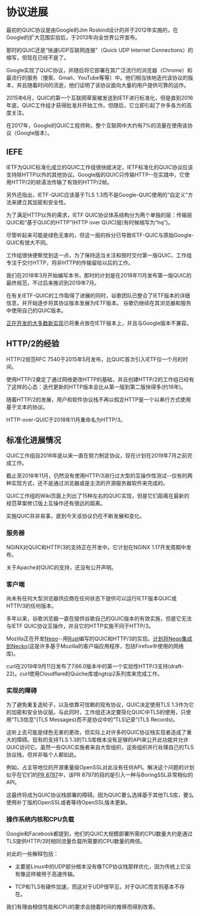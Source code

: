 # 协议进展

最初的QUIC协议是由Google的Jim Roskind设计的并于2012年实施的，在Google的扩大范围实验后，于2013年向全世界公开宣布。

那时的QUIC还是“快速UDP互联网连接”（Quick UDP Internet Connections）的缩写，但现在已经不是了。

Google实现了QUIC协议，并随后将它部署在其广泛流行的浏览器（Chrome）和最流行的服务（搜索、Gmail、YouTube等等）中。他们相当快地迭代该协议的版本，并且随着时间的流逝，他们证明了该协议面向大量的用户提供可靠的运作。

2015年6月，QUIC的第一个互联网草案被发送到IETF进行标准化，但是直到2016年底，QUIC工作组才获得批准并开始工作。但随后，它立即引起了许多各方的高度关注。

在2017年，Google的QUIC工程师称，整个互联网中大约有7%的流量在使用该协议（Google版本）。

## IEFE

IETF为QUIC标准化成立的QUIC工作组很快就决定，IETF标准化的QUIC协议应该支持除HTTP以外的其他协议。Google版的QUIC只传输HTTP--在实践中，它使用HTTP/2的帧语法传输了有效的HTTP/2帧。

另外还指出，IETF-QUIC应该基于TLS 1.3而不是Google-QUIC使用的“自定义”方法来建立其加密和安全性。

为了满足HTTP以外的需求，IETF QUIC协议体系结构分为两个单独的层：传输层QUIC和“基于QUIC的HTTP”(HTTP over QUIC)层(有时候缩写为“hq”)。

尽管听起来可能是绿色无害的，但这一层的拆分已导致IETF-QUIC与原始Google-QUIC有很大不同。

工作组很快便察觉到这一点，为了保持适当关注和按时交付第一版QUIC，工作组专注于交付HTTP，将非HTTP的传输留给以后的工作。

我们在2018年3月开始编写本书，那时的计划是在2018年11月发布第一版QUIC的最终规范，不过后来推迟到2019年7月。

在有关IETF-QUIC的工作取得了进展的同时，谷歌团队已整合了IETF版本的详细信息，并开始逐步将其协议版本发展为IETF版本。
谷歌仍继续在其浏览器和服务中使用自己的QUIC版本。

[正在开发的大多数新实现](https://github.com/quicwg/base-drafts/wiki/Implementations)已将重点放在IETF版本上，并且与Google版本不兼容。

## HTTP/2的经验

HTTP/2规范RFC 7540于2015年5月发布，比QUIC首次引入IETF仅一个月的时间。

使用HTTP/2奠定了通过网络更改HTTP的基础，并且创建HTTP/2的工作组已经有了这样的心态：迭代更新的HTTP版本会比从第一版到第二版快得多(约16年)。

随着HTTP/2的发展，用户和软件协议栈不再以假定HTTP是一个以串行方式使用基于文本的协议。

HTTP-over-QUIC于2018年11月重命名为HTTP/3。

## 标准化进展情况

QUIC工作组自2016年底以来一直在努力制定协议，现在计划在2019年7月之前完成工作。

截止至2018年11月，仍然没有使用HTTP/3进行过大型的互操作性测试--仅有的两种实现方式，还不是通过浏览器或是主流的开源服务器软件来完成的。

QUIC工作组的Wiki页面上列出了15种左右的QUIC实现，但是它们距离在最新的规范草案修订版上互操作还有很远的距离。

实施QUIC并非易事，直到今天该协议仍在不断发展和变化。

### 服务器

NGINX对QUIC和HTTP/3的支持正在开发中。它计划在NGINX 1.17开发周期中发布。

关于Apache对QUIC的支持，还没有公开声明。

### 客户端

尚未有任何大型浏览器供应商在任何状态下提供可以运行IETF版本QUIC或HTTP/3的任何版本。

多年以来，谷歌浏览器一直在提供谷歌自己的QUIC版本的有效实施，但是它无法与IETF QUIC协议互操作，并且它的HTTP实施不同于HTTP/3。

Mozilla正在开发[Neqo](https://github.com/mozilla/neqo/)--用[Rust](https://www.rust-lang.org)编写的QUIC和HTTP/3的实现。[计划将Neqo集成到](https://github.com/mozilla/neqo/issues/10)[Necko](https://developer.mozilla.org/en-US/docs/Mozilla/Projects/Necko)(这是许多基于Mozilla的客户端应用程序，包括Firefox中使用的网络库)。

curl在2019年9月11日发布了7.66.0版本中的第一个实验性HTTP/3支持(draft-22)。curl使用Cloudflare的Quiche库或ngtcp2系列库来完成工作。

### 实现的障碍

为了避免重复造轮子，以及依靠可信赖的现有协议，QUIC决定使用TLS 1.3作为它的加密和安全协议层。与此同时，工作组还决定要简化QUIC中TLS的使用，只使用“TLS信息”(TLS Messages)而不是协议中的“TLS记录”(TLS Records)。

这听上去可能是绿色无害的更改，但实际上对许多的QUIC协议栈实现者造成了重大的障碍。现有的支持TLS 1.3的TLS库根本没有足够的API来公开此功能并允许QUIC访问它。虽然一些QUIC实施者来自大型组织，这些组织并行处理自己的TLS协议栈，但并非每个人都如此。

例如，占主导地位的开源重量级OpenSSL对此没有任何API。解决这个问题的计划似乎在它们的[PR 8797](https://github.com/openssl/openssl/pull/8797)中，该PR 8797的目的是引入一种与BoringSSL非常相似的API。

这最终将成为QUIC协议栈部署的障碍。因为QUIC要么选择基于其他TLS库，要么使用补丁版的OpenSSL或者等待OpenSSL版本更新。

### 操作系统内核和CPU负载

Google和Facebook都提到，他们的QUIC大规模部署所需的CPU数量大约是通过TLS提供HTTP/2时相同流量负载所需要的CPU数量的两倍。

对此的一些解释包括：

- 主要是Linux中的UDP部分根本没有像TCP协议栈那样优化，因为传统上它没有像这样被用于高速传输。

- TCP和TLS有硬件加速，而这对于UDP很罕见，对于QUIC而言则基本不存在。

我们有理由相信性能和CPU的要求会随着时间的推移而得到改善。